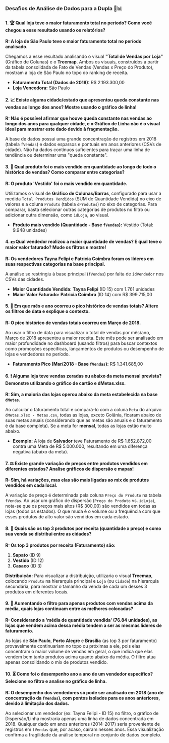 ### Desafios de Análise de Dados para a Dupla 🤔📊

#### 1. 🏆 Qual loja teve o maior faturamento total no período? Como você chegou a esse resultado usando os relatórios?

**R: A loja de São Paulo teve o maior faturamento total no período analisado.**

Chegamos a esse resultado analisando o visual **"Total de Vendas por Loja"** (Gráfico de Colunas) e o **Treemap**. Ambos os visuais, construídos a partir da tabela consolidada de Fato de Vendas (Vendas x Preço do Produto), mostram a loja de São Paulo no topo do ranking de receita.

* **Faturamento Total (Dados de 2018):** R$ 2.193.300,00
* **Loja Vencedora:** São Paulo

#### 2. 📈 Existe alguma cidade/estado que apresentou queda constante nas vendas ao longo dos anos? Mostre usando o gráfico de linha!

**R: Não é possível afirmar que houve queda constante nas vendas ao longo dos anos para qualquer cidade, e o Gráfico de Linha não é o visual ideal para mostrar este dado devido à fragmentação.**

A base de dados possui uma grande concentração de registros em 2018 (tabela `fVendas`) e dados esparsos e pontuais em anos anteriores (CSVs de cidade). Não há dados contínuos suficientes para traçar uma linha de tendência ou determinar uma "queda constante".

#### 3. 🎯 Qual produto foi o mais vendido em quantidade ao longo de todo o histórico de vendas? Como comparar entre categorias?

**R: O produto 'Vestido' foi o mais vendido em quantidade.**

Utilizamos o visual de **Gráfico de Colunas/Barras**, configurado para usar a medida `Total Produtos Vendidos` (SUM de Quantidade Vendida) no eixo de valores e a coluna `Produto` (tabela `dProdutos`) no eixo de categorias. Para comparar, basta selecionar outras categorias de produtos no filtro ou adicionar outra dimensão, como `idLoja`, ao visual.

* **Produto mais vendido (Quantidade - Base `fVendas`):** Vestido (Total: 9.948 unidades)

#### 4. 💵 Qual vendedor realizou a maior quantidade de vendas? E qual teve o maior valor faturado? Mude os filtros e mostre!

**R: Os vendedores Tayna Felipi e Patricia Coimbra foram os líderes em suas respectivas categorias na base principal.**

A análise se restringiu à base principal (`fVendas`) por falta de `idVendedor` nos CSVs das cidades.

* **Maior Quantidade Vendida:** **Tayna Felipi** (ID 15) com 1.761 unidades
* **Maior Valor Faturado:** **Patricia Coimbra** (ID 14) com R$ 399.715,00

#### 5. 🛒 Em que mês e ano ocorreu o pico histórico de vendas totais? Altere os filtros de data e explique o contexto.

**R: O pico histórico de vendas totais ocorreu em Março de 2018.**

Ao usar o filtro de data para visualizar o total de vendas por mês/ano, Março de 2018 apresentou a maior receita. Este mês pode ser analisado em maior profundidade no dashboard (usando filtros) para buscar contextos como promoções específicas, lançamentos de produtos ou desempenho de lojas e vendedores no período.

* **Faturamento Pico (Mar/2018 - Base `fVendas`):** R$ 1.341.685,00

#### 6. ❗ Alguma loja teve vendas zeradas ou abaixo da meta mensal prevista? Demonstre utilizando o gráfico de cartão e dMetas.xlsx.

**R: Sim, a maioria das lojas operou abaixo da meta estabelecida na base `dMetas`.**

Ao calcular o faturamento total e compará-lo com a coluna `Meta` do arquivo `dMetas.xlsx - Metas.csv`, todas as lojas, exceto Goiânia, ficaram abaixo de suas metas anuais (considerando que as metas são anuais e o faturamento é da base completa). Se a meta for **mensal**, todas as lojas estão muito abaixo.

* **Exemplo:** A loja de **Salvador** teve Faturamento de R$ 1.652.872,00 contra uma Meta de R$ 5.000.000, resultando em uma diferença negativa (abaixo da meta).

#### 7. ⚖️ Existe grande variação de preços entre produtos vendidos em diferentes estados? Analise gráficos de dispersão e mapas!

**R: Sim, há variações, mas elas são mais ligadas ao mix de produtos vendidos em cada local.**

A variação de preço é determinada pela coluna `Preço do Produto` na tabela `fVendas`. Ao usar um gráfico de dispersão (`Preço do Produto` vs. `idLoja`), nota-se que os preços mais altos (R$ 300,00) são vendidos em todas as lojas (todos os estados). O que muda é o volume ou a frequência com que esses produtos de alto valor são vendidos em cada estado.

#### 8. 🌈 Quais são os top 3 produtos por receita (quantidade x preço) e como sua venda se distribui entre as cidades?

**R: Os top 3 produtos por receita (Faturamento) são:**

1.  **Sapato** (ID 9)
2.  **Vestido** (ID 12)
3.  **Casaco** (ID 3)

**Distribuição:** Para visualizar a distribuição, utilizaria o visual **Treemap**, colocando `Produto` na hierarquia principal e `Loja` (ou `Cidade`) na hierarquia secundária, para mostrar o tamanho da venda de cada um desses 3 produtos em diferentes locais.

#### 9. 🔄 Aumentando o filtro para apenas produtos com vendas acima da média, quais lojas continuam entre as melhores colocadas?

**R: Considerando a 'média de quantidade vendida' (76.84 unidades), as lojas que vendem acima dessa média tendem a ser as mesmas líderes de faturamento.**

As lojas de **São Paulo**, **Porto Alegre** e **Brasília** (as top 3 por faturamento) provavelmente continuariam no topo ou próximas a ele, pois elas concentram o maior volume de vendas em geral, o que indica que elas vendem bem tanto produtos acima quanto abaixo da média. O filtro atua apenas consolidando o mix de produtos vendido.

#### 10. ⏳ Como foi o desempenho ano a ano de um vendedor específico? Selecione no filtro e analise no gráfico de linha.

**R: O desempenho dos vendedores só pode ser analisado em 2018 (ano de concentração da `fVendas`), com pontos isolados para os anos anteriores, devido à limitação dos dados.**

Ao selecionar um vendedor (ex: Tayna Felipi - ID 15) no filtro, o gráfico de Dispersão/Linha mostraria apenas uma linha de dados concentrada em 2018. Qualquer dado em anos anteriores (2014-2017) seria proveniente de registros em `fVendas` que, por acaso, caíram nesses anos. Essa visualização confirma a fragilidade da análise temporal no conjunto de dados completo.
